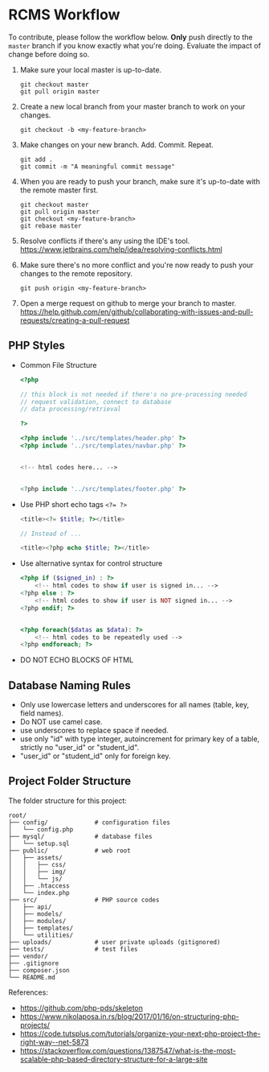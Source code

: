 # RCMS Workflow
To contribute, please follow the workflow below. **Only** push directly to the `master` branch if you know exactly what you're doing. Evaluate the impact of change before doing so. 

1. Make sure your local master is up-to-date.

    ```
    git checkout master
    git pull origin master
    ```
2. Create a new local branch from your master branch to work on your changes.
    ```
    git checkout -b <my-feature-branch>
    ```
3. Make changes on your new branch. Add. Commit. Repeat.
    ```
    git add .
    git commit -m "A meaningful commit message"
    ```
4. When you are ready to push your branch, make sure it's up-to-date with the remote master first.
    ```
    git checkout master
    git pull origin master
    git checkout <my-feature-branch>
    git rebase master
    ```
5. Resolve conflicts if there's any using the IDE's tool.
    https://www.jetbrains.com/help/idea/resolving-conflicts.html

6. Make sure there's no more conflict and you're now ready to push your changes to the remote repository.
    ```
    git push origin <my-feature-branch>
    ```
7. Open a merge request on github to merge your branch to master.
    https://help.github.com/en/github/collaborating-with-issues-and-pull-requests/creating-a-pull-request

## PHP Styles
- Common File Structure
    ```php
    <?php
    
    // this block is not needed if there's no pre-processing needed
    // request validation, connect to database
    // data processing/retrieval
    
    ?>
    
    <?php include '../src/templates/header.php' ?>
    <?php include '../src/templates/navbar.php' ?>
    
    
    <!-- html codes here... -->
    
    
    <?php include '../src/templates/footer.php' ?>
    ```

- Use PHP short echo tags `<?= ?>`
    ```php
    <title><?= $title; ?></title>
    
    // Instead of ...
    
    <title><?php echo $title; ?></title>
    ```

- Use alternative syntax for control structure
    ```php
    <?php if ($signed_in) : ?>
        <!-- html codes to show if user is signed in... -->
    <?php else : ?>
        <!-- html codes to show if user is NOT signed in... -->
    <?php endif; ?>
    
    
    <?php foreach($datas as $data): ?>
        <!-- html codes to be repeatedly used -->
    <?php endforeach; ?>
    ```

- DO NOT ECHO BLOCKS OF HTML


## Database Naming Rules
- Only use lowercase letters and underscores for all names (table, key, field names).
- Do NOT use camel case.
- use underscores to replace space if needed.
- use only "id" with type integer, autoincrement for primary key of a table, strictly no "user_id" or "student_id".
- "user_id" or "student_id" only for foreign key.

## Project Folder Structure
The folder structure for this project:

```
root/
├── config/             # configuration files
│   └── config.php
├── mysql/              # database files
│   └── setup.sql
├── public/             # web root
│   ├── assets/
│   │   ├── css/
│   │   ├── img/
│   │   └── js/
│   ├── .htaccess
│   └── index.php
├── src/                # PHP source codes
│   ├── api/            
│   ├── models/ 
│   ├── modules/ 
│   ├── templates/ 
│   └── utilities/ 
├── uploads/            # user private uploads (gitignored)
├── tests/              # test files
├── vendor/
├── .gitignore
├── composer.json
└── README.md
```

References:
- https://github.com/php-pds/skeleton
- https://www.nikolaposa.in.rs/blog/2017/01/16/on-structuring-php-projects/
- https://code.tutsplus.com/tutorials/organize-your-next-php-project-the-right-way--net-5873
- https://stackoverflow.com/questions/1387547/what-is-the-most-scalable-php-based-directory-structure-for-a-large-site
